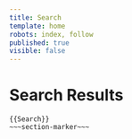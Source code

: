 ```yaml
---
title: Search
template: home
robots: index, follow
published: true
visible: false
---
```

# Search Results
~~~section-marker~~~
{{Search}}
~~~section-marker~~~
